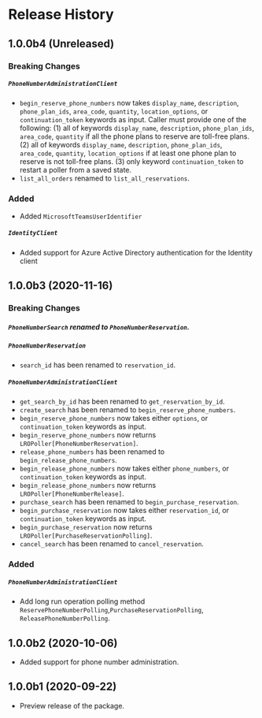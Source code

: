 # Release History

## 1.0.0b4 (Unreleased)

### Breaking Changes

##### `PhoneNumberAdministrationClient`
-  `begin_reserve_phone_numbers` now takes `display_name`, `description`, `phone_plan_ids`, 
`area_code`, `quantity`, `location_options`, or `continuation_token` keywords as input. 
Caller must provide one of the following:
 (1) all of keywords `display_name`, `description`, `phone_plan_ids`, `area_code`, `quantity` if all the phone plans
 to reserve are toll-free plans.
 (2) all of keywords `display_name`, `description`, `phone_plan_ids`, `area_code`, `quantity`, `location_options`
 if at least one phone plan to reserve is not toll-free plans.
 (3) only keyword `continuation_token` to restart a poller from a saved state.
-  `list_all_orders` renamed to `list_all_reservations`.

### Added

- Added `MicrosoftTeamsUserIdentifier`

##### `IdentityClient`
- Added support for Azure Active Directory authentication for the Identity client


## 1.0.0b3 (2020-11-16)

### Breaking Changes

##### `PhoneNumberSearch` renamed to `PhoneNumberReservation`.

##### `PhoneNumberReservation`
- `search_id` has been renamed to `reservation_id`.

##### `PhoneNumberAdministrationClient`
- `get_search_by_id` has been renamed to `get_reservation_by_id`.
- `create_search` has been renamed to `begin_reserve_phone_numbers`.
-  `begin_reserve_phone_numbers` now takes either `options`, or `continuation_token` keywords as input.
-  `begin_reserve_phone_numbers` now returns `LROPoller[PhoneNumberReservation]`.
- `release_phone_numbers` has been renamed to `begin_release_phone_numbers`.
-  `begin_release_phone_numbers` now takes either `phone_numbers`, or `continuation_token` keywords as input.
-  `begin_release_phone_numbers` now returns `LROPoller[PhoneNumberRelease]`.
- `purchase_search` has been renamed to `begin_purchase_reservation`.
-  `begin_purchase_reservation` now takes either `reservation_id`, or `continuation_token` keywords as input.
-  `begin_purchase_reservation` now returns `LROPoller[PurchaseReservationPolling]`.
- `cancel_search` has been renamed to `cancel_reservation`.

### Added

##### `PhoneNumberAdministrationClient`
- Add long run operation polling method `ReservePhoneNumberPolling`,`PurchaseReservationPolling`,
`ReleasePhoneNumberPolling`.

## 1.0.0b2 (2020-10-06)
- Added support for phone number administration.

## 1.0.0b1 (2020-09-22)
- Preview release of the package.
